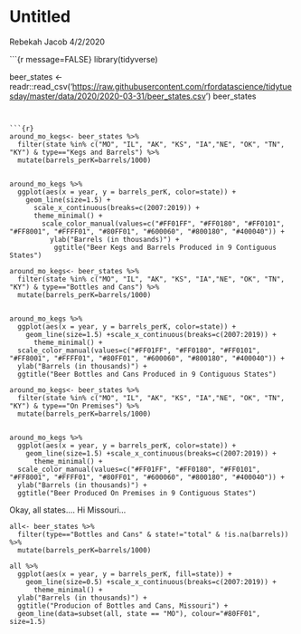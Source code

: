 Untitled
================
Rebekah Jacob
4/2/2020

\`\`\`{r message=FALSE} library(tidyverse)

beer\_states \<-
readr::read\_csv(‘<https://raw.githubusercontent.com/rfordatascience/tidytuesday/master/data/2020/2020-03-31/beer_states.csv>’)
beer\_states

```` 


```{r}
around_mo_kegs<- beer_states %>%
  filter(state %in% c("MO", "IL", "AK", "KS", "IA","NE", "OK", "TN", "KY") & type=="Kegs and Barrels") %>%
  mutate(barrels_perK=barrels/1000)


around_mo_kegs %>%
  ggplot(aes(x = year, y = barrels_perK, color=state)) + 
    geom_line(size=1.5) +
      scale_x_continuous(breaks=c(2007:2019)) +
      theme_minimal() +
        scale_color_manual(values=c("#FF01FF", "#FF0180", "#FF0101", "#FF8001", "#FFFF01", "#80FF01", "#600060", "#800180", "#400040")) +
          ylab("Barrels (in thousands)") +
           ggtitle("Beer Kegs and Barrels Produced in 9 Contiguous States")
````

``` {r}
around_mo_kegs<- beer_states %>%
  filter(state %in% c("MO", "IL", "AK", "KS", "IA","NE", "OK", "TN", "KY") & type=="Bottles and Cans") %>%
  mutate(barrels_perK=barrels/1000)


around_mo_kegs %>%
  ggplot(aes(x = year, y = barrels_perK, color=state)) + 
    geom_line(size=1.5) +scale_x_continuous(breaks=c(2007:2019)) +
      theme_minimal() +
  scale_color_manual(values=c("#FF01FF", "#FF0180", "#FF0101", "#FF8001", "#FFFF01", "#80FF01", "#600060", "#800180", "#400040")) +
  ylab("Barrels (in thousands)") +
  ggtitle("Beer Bottles and Cans Produced in 9 Contiguous States")
```

``` {r}
around_mo_kegs<- beer_states %>%
  filter(state %in% c("MO", "IL", "AK", "KS", "IA","NE", "OK", "TN", "KY") & type=="On Premises") %>%
  mutate(barrels_perK=barrels/1000)


around_mo_kegs %>%
  ggplot(aes(x = year, y = barrels_perK, color=state)) + 
    geom_line(size=1.5) +scale_x_continuous(breaks=c(2007:2019)) +
      theme_minimal() +
  scale_color_manual(values=c("#FF01FF", "#FF0180", "#FF0101", "#FF8001", "#FFFF01", "#80FF01", "#600060", "#800180", "#400040")) +
  ylab("Barrels (in thousands)") +
  ggtitle("Beer Produced On Premises in 9 Contiguous States")
```

Okay, all states…. Hi Missouri…

``` {r}
all<- beer_states %>%
  filter(type=="Bottles and Cans" & state!="total" & !is.na(barrels)) %>%
  mutate(barrels_perK=barrels/1000)

all %>%
  ggplot(aes(x = year, y = barrels_perK, fill=state)) + 
    geom_line(size=0.5) +scale_x_continuous(breaks=c(2007:2019)) +
      theme_minimal() +
  ylab("Barrels (in thousands)") +
  ggtitle("Producion of Bottles and Cans, Missouri") +
  geom_line(data=subset(all, state == "MO"), colour="#80FF01", size=1.5)
```
